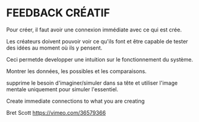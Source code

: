 # FEEDBACK CRÉATIF

Pour créer, il faut avoir une connexion immédiate avec ce qui est crée.

Les créateurs doivent pouvoir voir ce qu'ils font et être capable de tester des idées au moment où ils y pensent.

Ceci permetde developper une intuition sur le fonctionnement du système.

Montrer les données, les possibles et les comparaisons.

supprime le besoin d'imaginer/simuler dans sa tête et utiliser l'image mentale uniquement pour simuler l'essentiel.

Create immediate connections to what you are creating

Bret Scott
https://vimeo.com/36579366
